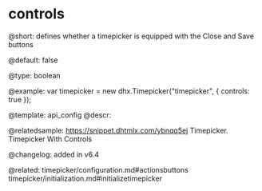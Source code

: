 controls
=============

@short: defines whether a timepicker is equipped with the Close and Save buttons

@default:
false

@type: boolean

@example: 
var timepicker = new dhx.Timepicker("timepicker", {
	controls: true
});

@template:	api_config
@descr: 


@relatedsample: https://snippet.dhtmlx.com/ybnqq5ej	Timepicker. Timepicker With Controls

@changelog: added in v6.4

@related: timepicker/configuration.md#actionsbuttons
timepicker/initialization.md#initializetimepicker